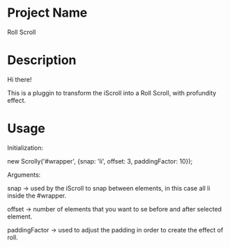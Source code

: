# Project Name

Roll Scroll

# Description

Hi there!

This is a pluggin to transform the iScroll into a Roll Scroll, with profundity effect. 

# Usage

Initialization: 
  
  new Scrolly('#wrapper', {snap: 'li', offset: 3, paddingFactor: 10});
  
Arguments:

  snap -> used by the iScroll to snap between elements, in this case all li inside the #wrapper. 
  
  offset -> number of elements that you want to se before and after selected element. 
  
  paddingFactor -> used to adjust the padding in order to create the effect of roll. 
